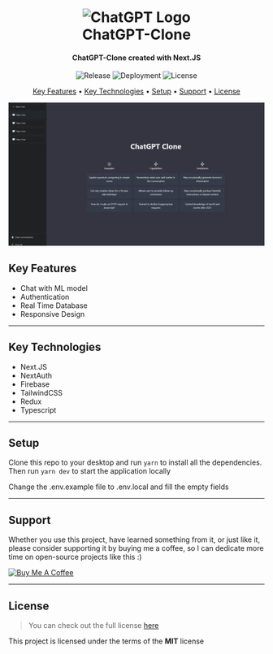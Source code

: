 <h1 align="center">
  <img width="200px" src="https://chat.openai.com/favicon.ico" alt="ChatGPT Logo" />
  <br />
  ChatGPT-Clone
  <br />
</h1>

<h4 align="center">
   ChatGPT-Clone created with Next.JS</a>
</h4>

<p align="center">
   <img src="https://img.shields.io/github/v/release/MartsTech/chatgpt-clone" alt="Release" />
   <img src="https://vercelbadge.vercel.app/api/MartsTech/chatgpt-clone" alt="Deployment" />
   <img src="https://img.shields.io/github/license/MartsTech/chatgpt-clone" alt="License" />
</p>

<p align="center">
  <a href="#key-features">Key Features</a> •
  <a href="#key-technologies">Key Technologies</a> •
  <a href="#setup">Setup</a> •
  <a href="#support">Support</a> •
  <a href="#license">License</a>
</p>

![Home Screenshot](assets/home.jpg?raw=true 'Home Screenshot')

## Key Features

- Chat with ML model
- Authentication
- Real Time Database
- Responsive Design

---

## Key Technologies

- Next.JS
- NextAuth
- Firebase
- TailwindCSS
- Redux
- Typescript

---

## Setup

Clone this repo to your desktop and run `yarn` to install all the dependencies.
Then run `yarn dev` to start the application locally

Change the .env.example file to .env.local and fill the empty fields

---

## Support

Whether you use this project, have learned something from it, or just like it, please consider supporting it by buying me a coffee, so I can dedicate more time on open-source projects like this :)

<a href="https://www.buymeacoffee.com/martstech" target="_blank">
  <img src="https://cdn.buymeacoffee.com/buttons/v2/default-yellow.png" alt="Buy Me A Coffee" height="60px" width="217px" />
</a>

---

## License

> You can check out the full license [here](https://github.com/MartsTech/chatgpt-clone/blob/main/LICENSE)

This project is licensed under the terms of the **MIT** license
